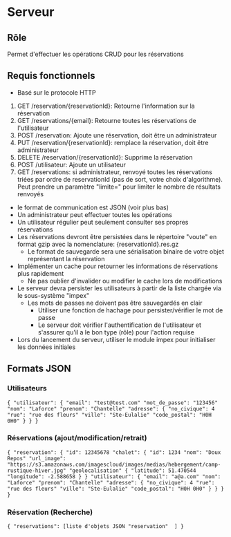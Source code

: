 # Serveur
## Rôle
Permet d'effectuer les opérations CRUD pour les réservations
## Requis fonctionnels
- Basé sur le protocole HTTP
1) GET /reservation/{reservationId}: Retourne l'information sur la réservation
2) GET /reservations/{email}: Retourne toutes les réservations de l'utilisateur
3) POST /reservation: Ajoute une réservation, doit être un administrateur
4) PUT /reservation/{reservationId}: remplace la réservation, doit être administrateur
5) DELETE /reservation/{reservationId}: Supprime la réservation
6) POST /utilisateur: Ajoute un utilisateur
7) GET /reservations: si administrateur, renvoyé toutes les réservations triées par ordre de
reservationId (pas de sort, votre choix d'algorithme). Peut prendre un paramètre "limite=" pour limiter le nombre de résultats renvoyés
- le format de communication est JSON (voir plus bas)
- Un administrateur peut effectuer toutes les opérations
- Un utilisateur régulier peut seulement consulter ses propres réservations
- Les réservations devront être persistées dans le répertoire "voute" en format gzip avec la nomenclature:
{reservationId}.res.gz
  - Le format de sauvegarde sera une sérialisation binaire de votre objet représentant la réservation
- Implémenter un cache pour retourner les informations de réservations plus rapidement
  - Ne pas oublier d'invalider ou modifier le cache lors de modifications
- Le serveur devra persister les utilisateurs à partir de la liste chargée via le sous-système "impex"
  - Les mots de passes ne doivent pas être sauvegardés en clair
    - Utiliser une fonction de hachage pour persister/vérifier le mot de passe
    - Le serveur doit vérifier l'authentification de l'utilisateur et s'assurer qu'il a le bon type (rôle) pour l'action requise 
- Lors du lancement du serveur, utiliser le module impex pour initialiser les données initiales

## Formats JSON
### Utilisateurs
  `{
    "utilisateur": {
      "email": "test@test.com"
      "mot_de_passe": "123456"
      "nom": "Laforce"
      "prenom": "Chantelle"
      "adresse": {
        "no_civique": 4
        "rue": "rue des fleurs"
        "ville": "Ste-Eulalie"
        "code_postal": "H0H 0H0"
      }
    }
  }`
### Réservations (ajout/modification/retrait)
`{
  "reservation": {
    "id": 12345678
    "chalet": {
      "id": 1234
      "nom": "Doux Repos"
      "url_image": "https://s3.amazonaws.com/imagescloud/images/medias/hebergement/camp-rustique-hiver.jpg"
      "geolocalisation" {
        "latitude": 51.470544
        "longitude": -2.588658
      }
    }
    "utilisateur": {
      "email": "a@a.com"
      "nom": "Laforce"
      "prenom": "Chantelle"
      "adresse": {
        "no_civique": 4
        "rue": "rue des fleurs"
        "ville": "Ste-Eulalie"
        "code_postal": "H0H 0H0"
      }
    }
  }       
}`

### Réservation (Recherche)
`{
  "reservations": [liste d'objets JSON "reservation"  ]
}`


